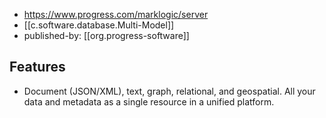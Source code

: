 
- https://www.progress.com/marklogic/server
- [[c.software.database.Multi-Model]]
- published-by: [[org.progress-software]]

## Features

- Document (JSON/XML), text, graph, relational, and geospatial. All your data and metadata as a single resource in a unified platform.